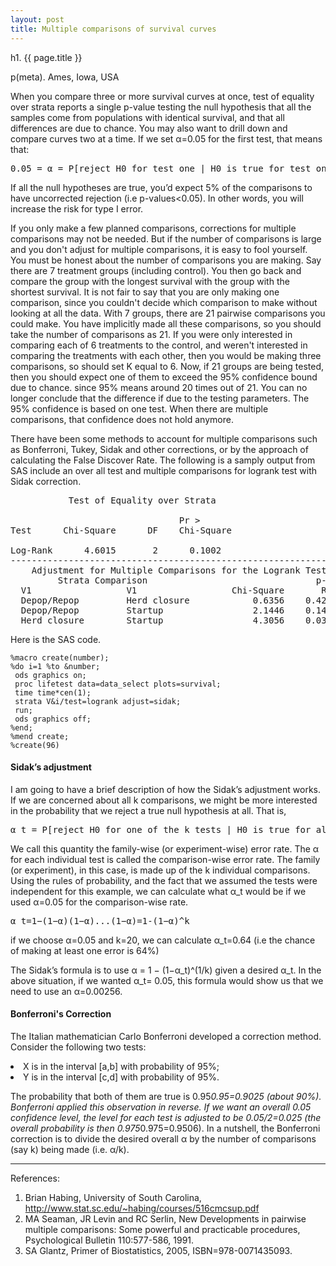 ```yaml
---
layout: post
title: Multiple comparisons of survival curves
---
```


h1. {{ page.title }}

p(meta).  Ames, Iowa, USA


When you compare three or more survival curves at once, test of equality over strata reports a single p-value testing the null hypothesis that all the samples come from populations with identical survival, and that all differences are due to chance. You may also want to drill down and compare curves two at a time.
If we set α=0.05 for the first test, that means that:

<pre>0.05 = α = P[reject H0 for test one | H0 is true for test one]</pre>

If all the null hypotheses are true, you’d expect 5% of the comparisons to have uncorrected rejection (i.e p-values<0.05). In other words, you will increase the risk for type I error. 

If you only make a few planned comparisons, corrections for multiple comparisons may not be needed. But if the number of comparisons is large and you don't adjust for multiple comparisons, it is easy to fool yourself. You must be honest about the number of comparisons you are making. Say there are 7 treatment groups (including control). You then go back and compare the group with the longest survival with the group with the shortest survival. It is not fair to say that you are only making one comparison, since you couldn't decide which comparison to make without looking at all the data. With 7 groups, there are 21 pairwise comparisons you could make. You have implicitly made all these comparisons, so you should take the number of comparisons as 21. If you were only interested in comparing each of 6  treatments to the control, and weren't interested in comparing the treatments with each other, then you would be making three comparisons, so should set K equal to 6. Now, if 21 groups are being tested, then you should expect one of them to exceed the 95% confidence bound due to chance. since 95% means around 20 times out of 21. You can no longer conclude that the difference if due to the testing parameters. The 95% confidence is based on one test. When there are multiple comparisons, that confidence does not hold anymore. 

There have been some methods to account for multiple comparisons such as Bonferroni, Tukey, Sidak and other corrections, or by the approach of calculating the False Discover Rate. The following is a samply output from SAS include an over all test and multiple comparisons for logrank test with Sidak correction. 

<pre>           Test of Equality over Strata

                                Pr >
Test      Chi-Square      DF    Chi-Square

Log-Rank      4.6015       2      0.1002
----------------------------------------------------------------------------
    Adjustment for Multiple Comparisons for the Logrank Test
         Strata Comparison                                p-Values
  V1                  V1                  Chi-Square       Raw     Sidak
  Depop/Repop         Herd closure            0.6356    0.4253    0.8102
  Depop/Repop         Startup                 2.1446    0.1431    0.3707
  Herd closure        Startup                 4.3056    0.0380    0.1097
</pre>



Here is the SAS code.

<pre><code>%macro create(number);
%do i=1 %to &number;
 ods graphics on;
 proc lifetest data=data_select plots=survival;
 time time*cen(1);
 strata V&i/test=logrank adjust=sidak;
 run;
 ods graphics off;
%end;
%mend create;
%create(96)</code></pre>

<p>

<h4>Sidak’s adjustment </h4>

I am going to have a brief description of how the Sidak’s adjustment works. If we are concerned about all k comparisons, we might be more interested in the probability that we reject a true null hypothesis at all. That is,
<pre>α_t = P[reject H0 for one of the k tests | H0 is true for all tests]</pre>
We call this quantity the family-wise (or experiment-wise) error rate. The α for each individual test is called the comparison-wise error rate. The family (or experiment), in this case, is made up of the k individual comparisons.
Using the rules of probability, and the fact that we assumed the tests were independent for this example, we can calculate what α_t would be if we used α=0.05 for the comparison-wise rate.

<pre>α_t=1−(1−α)(1−α)...(1−α)=1-(1−α)^k</pre>

if we choose α=0.05 and k=20, we can calculate α_t=0.64 (i.e the chance of making at least one error is 64%)

The Sidak’s formula is to use α = 1 − (1−α_t)^(1/k) given a desired α_t. In the above situation, if we wanted  α_t= 0.05, this formula would show us that we need to use an α=0.00256.

<h4>Bonferroni's Correction</h4>

The Italian mathematician Carlo Bonferroni developed a correction method. Consider the following two tests:
<li>X is in the interval [a,b] with probability of 95%;</li>
<li>Y is in the interval [c,d] with probability of 95%.</li>

The probability that both of them are true is 0.95*0.95=0.9025 (about 90%). Bonferroni applied this observation in reverse. If we want an overall 0.05 confidence level, the level for each test is  adjusted to be 0.05/2=0.025 (the overall probability is then 0.975*0.975=0.9506). In a nutshell,   the Bonferroni correction is to divide the desired  overall α by the number of comparisons (say k) being made (i.e. α/k).


-------------------------------------------------------
References:

1. Brian Habing, University of South Carolina, http://www.stat.sc.edu/~habing/courses/516cmcsup.pdf
2. MA Seaman, JR Levin and RC Serlin, New Developments in pairwise multiple comparisons: Some powerful and practicable procedures, Psychological Bulletin 110:577-586, 1991.
3. SA Glantz, Primer of Biostatistics, 2005, ISBN=978-0071435093.